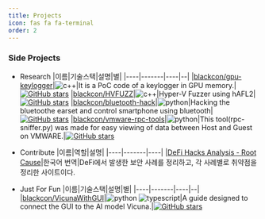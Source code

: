 ```yaml
---
title: Projects
icon: fas fa fa-terminal
order: 2
---
```


### Side Projects
- Research
   |이름|기술스택|설명|별|
   |----|-------|----|--|
   |[blackcon/gpu-keylogger](https://github.com/blackcon/gpu-keylogger)|![c++](https://img.shields.io/badge/-C++-000000?logo=c%2B%2B&style=flat)|It is a PoC code of a keylogger in GPU memory.|[![GitHub stars](https://img.shields.io/github/stars/blackcon/gpu-keylogger?style=social&label=Star&maxAge=2592000)](https://GitHub.com/blackcon/gpu-keylogger/stargazers/)
   |[blackcon/HVFUZZ](https://github.com/blackcon/HVFUZZ)|![c++](https://img.shields.io/badge/-C++-000000?logo=c%2B%2B&style=flat)|Hyper-V Fuzzer using hAFL2|[![GitHub stars](https://img.shields.io/github/stars/blackcon/HVFUZZ?style=social&label=Star&maxAge=2592000)](https://GitHub.com/blackcon/HVFUZZ/stargazers/)
   |[blackcon/bluetooth-hack](https://github.com/blackcon/blutooth-hack)|![python](https://img.shields.io/badge/-python-000000?logo=python&style=flat)|Hacking the bluetoothe earset and control smartphone using bluetooth|[![GitHub stars](https://img.shields.io/github/stars/blackcon/blutooth-hack?style=social&label=Star&maxAge=2592000)](https://GitHub.com/blackcon/blutooth-hack/stargazers/)
   |[blackcon/vmware-rpc-tools](https://github.com/blackcon/vmware-rpc-tools)|![python](https://img.shields.io/badge/-python-000000?logo=python&style=flat)|This tool(rpc-sniffer.py) was made for easy viewing of data between Host and Guest on VMWARE.|[![GitHub stars](https://img.shields.io/github/stars/blackcon/vmware-rpc-tools?style=social&label=Star&maxAge=2592000)](https://GitHub.com/blackcon/vmware-rpc-tools/stargazers/)

- Contribute
   |이름|역할|설명|
   |----|-------|----|
   |[DeFi Hacks Analysis - Root Cause](https://web3sec.notion.site/web3sec/Web3-security-ddaa8bf9a985494dbaf70d698345b899)|한국어 번역|DeFi에서 발생한 보안 사례를 정리하고, 각 사례별로 취약점을 정리한 사이트이다.

- Just For Fun
   |이름|기술스택|설명|별|
   |----|-------|----|--|
   |[blackcon/VicunaWithGUI](https://github.com/blackcon/VicunaWithGUI)|![python](https://img.shields.io/badge/-python-000000?logo=python&style=flat) ![typescript](https://shields.io/badge/TypeScript-3178C6?logo=TypeScript&logoColor=FFF&style=flat-square)|A guide designed to connect the GUI to the AI model Vicuna.|[![GitHub stars](https://img.shields.io/github/stars/blackcon/VicunaWithGUI?style=social&label=Star&maxAge=2592000)](https://GitHub.com/blackcon/VicunaWithGUI/stargazers/)